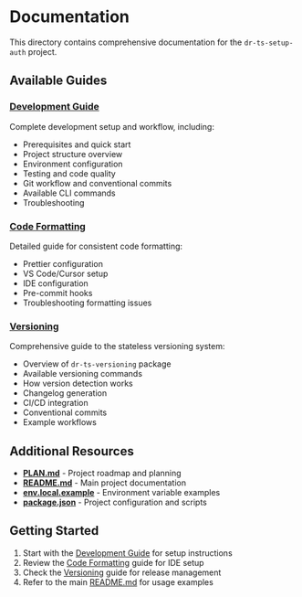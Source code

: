 # Documentation

This directory contains comprehensive documentation for the `dr-ts-setup-auth`
project.

## Available Guides

### [Development Guide](development.md)

Complete development setup and workflow, including:

- Prerequisites and quick start
- Project structure overview
- Environment configuration
- Testing and code quality
- Git workflow and conventional commits
- Available CLI commands
- Troubleshooting

### [Code Formatting](formatting.md)

Detailed guide for consistent code formatting:

- Prettier configuration
- VS Code/Cursor setup
- IDE configuration
- Pre-commit hooks
- Troubleshooting formatting issues

### [Versioning](versioning.md)

Comprehensive guide to the stateless versioning system:

- Overview of `dr-ts-versioning` package
- Available versioning commands
- How version detection works
- Changelog generation
- CI/CD integration
- Conventional commits
- Example workflows

## Additional Resources

- **[PLAN.md](../PLAN.md)** - Project roadmap and planning
- **[README.md](../README.md)** - Main project documentation
- **[env.local.example](../env.local.example)** - Environment variable examples
- **[package.json](../package.json)** - Project configuration and scripts

## Getting Started

1. Start with the [Development Guide](development.md) for setup instructions
2. Review the [Code Formatting](formatting.md) guide for IDE setup
3. Check the [Versioning](versioning.md) guide for release management
4. Refer to the main [README.md](../README.md) for usage examples
